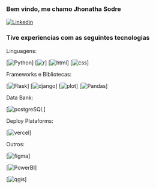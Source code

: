 ### Bem vindo, me chamo Jhonatha Sodre

[![Linkedin](https://img.shields.io/badge/LinkedIn-0077B5?style=for-the-badge&logo=linkedin&logoColor=white-
)](https://www.linkedin.com/in/jhonsodre)

### Tive experiencias com as seguintes tecnologias

Linguagens:

[![Python](https://img.shields.io/badge/Python-3776AB?style=for-the-badge&logo=python&logoColor=white
)]
[![r](https://img.shields.io/badge/R-276DC3?style=for-the-badge&logo=r&logoColor=white
)]
[![html](https://img.shields.io/badge/HTML-239120?style=for-the-badge&logo=html5&logoColor=white
)]
[![css](https://img.shields.io/badge/CSS3-1572B6?style=for-the-badge&logo=css3&logoColor=white
)]

Frameworks e Bibliotecas: 


[![Flask](https://img.shields.io/badge/Flask-000000?style=for-the-badge&logo=flask&logoColor=white
)]
[![django](https://img.shields.io/badge/Django-092E20?style=for-the-badge&logo=django&logoColor=white
)]
[![plot](https://img.shields.io/badge/Plotly-239120?style=for-the-badge&logo=plotly&logoColor=white
)]
[![Pandas](https://img.shields.io/badge/Pandas-2C2D72?style=for-the-badge&logo=pandas&logoColor=white
)]

Data Bank:

[![postgreSQL](https://img.shields.io/badge/PostgreSQL-316192?style=for-the-badge&logo=postgresql&logoColor=white'
)] 

Deploy Plataforms: 

[![vercel](https://img.shields.io/badge/Vercel-000000?style=for-the-badge&logo=vercel&logoColor=white
)]

Outros:

[![figma](https://img.shields.io/badge/Figma-F24E1E?style=for-the-badge&logo=figma&logoColor=white
)]

[![PowerBI](https://img.shields.io/badge/PowerBI-F2C811?style=for-the-badge&logo=Power%20BI&logoColor=white
)]

[![qgis](https://img.shields.io/badge/qgis-3.22_białowieża-93b023?&style=for-the-badge&logo=qgis&logoColor=white
)]
